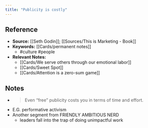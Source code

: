 ```yaml
---
title: "Publicity is costly"
---
```

## Reference
- **Source:** [[Seth Godin]]; [[Sources/This is Marketing - Book]]
- **Keywords:** [[Cards/permanent notes]]
	- #culture #people
- **Relevant Notes:**
	- [[Cards/We serve others through our emotional labor]]
	- [[Cards/Sweet Spot]]
	- [[Cards/Attention is a zero-sum game]]
## Notes
- >Even “free” publicity costs you in terms of time and effort.
- E.G. performative activism
- Another segment from FRIENDLY AMBITIOUS NERD
	- leaders fall into the trap of doing unimpactful work